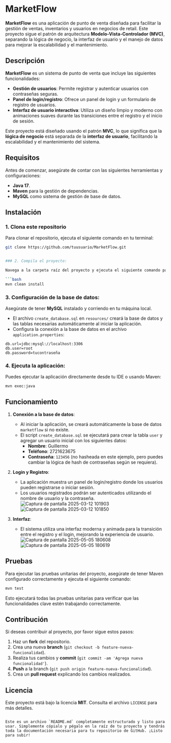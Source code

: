 # MarketFlow

**MarketFlow** es una aplicación de punto de venta diseñada para facilitar la gestión de ventas, inventarios y usuarios en negocios de retail. Este proyecto sigue el patrón de arquitectura **Modelo-Vista-Controlador (MVC)**, separando la lógica de negocio, la interfaz de usuario y el manejo de datos para mejorar la escalabilidad y el mantenimiento.

## Descripción

**MarketFlow** es un sistema de punto de venta que incluye las siguientes funcionalidades:

- **Gestión de usuarios**: Permite registrar y autenticar usuarios con contraseñas seguras.
- **Panel de login/registro**: Ofrece un panel de login y un formulario de registro de usuarios.
- **Interfaz de usuario interactiva**: Utiliza un diseño limpio y moderno con animaciones suaves durante las transiciones entre el registro y el inicio de sesión.

Este proyecto está diseñado usando el patrón **MVC**, lo que significa que la **lógica de negocio** está separada de la **interfaz de usuario**, facilitando la escalabilidad y el mantenimiento del sistema.

## Requisitos

Antes de comenzar, asegúrate de contar con las siguientes herramientas y configuraciones:

- **Java 17**.
- **Maven** para la gestión de dependencias.
- **MySQL** como sistema de gestión de base de datos.

## Instalación

### 1. Clona este repositorio

Para clonar el repositorio, ejecuta el siguiente comando en tu terminal:

```bash
git clone https://github.com/tuusuario/MarketFlow.git


### 2. Compila el proyecto:

Navega a la carpeta raíz del proyecto y ejecuta el siguiente comando para descargar las dependencias y compilar el proyecto:

```bash
mvn clean install
```

### 3. Configuración de la base de datos:

Asegúrate de tener **MySQL** instalado y corriendo en tu máquina local.

- El archivo `create_database.sql` en `resources/` creará la base de datos y las tablas necesarias automáticamente al iniciar la aplicación.
- Configura la conexión a la base de datos en el archivo `application.properties`:

```properties
db.url=jdbc:mysql://localhost:3306
db.user=root
db.password=tucontraseña
```

### 4. Ejecuta la aplicación:

Puedes ejecutar la aplicación directamente desde tu IDE o usando Maven:

```bash
mvn exec:java
```

## Funcionamiento

1. **Conexión a la base de datos**: 
   - Al iniciar la aplicación, se creará automáticamente la base de datos `marketflow` si no existe.
   - El script `create_database.sql` se ejecutará para crear la tabla `user` y agregar un usuario inicial con los siguientes datos:
     - **Nombre**: Guillermo
     - **Teléfono**: 2721623675
     - **Contraseña**: `123456` (no hasheada en este ejemplo, pero puedes cambiar la lógica de hash de contraseñas según se requiera).

2. **Login y Registro**: 
   - La aplicación muestra un panel de login/registro donde los usuarios pueden registrarse o iniciar sesión.
   - Los usuarios registrados podrán ser autenticados utilizando el nombre de usuario y la contraseña.
 ![Captura de pantalla 2025-03-12 101903](https://github.com/user-attachments/assets/a9e8b1e8-bdcc-4b29-bfc8-362a1be1d3bc)
![Captura de pantalla 2025-03-12 101850](https://github.com/user-attachments/assets/ae360e01-a875-4b04-a38a-00d45cf46aa8)


3. **Interfaz**: 
   - El sistema utiliza una interfaz moderna y animada para la transición entre el registro y el login, mejorando la experiencia de usuario.
     ![Captura de pantalla 2025-05-05 180608](https://github.com/user-attachments/assets/9feb604a-c4d7-4307-9e03-643e148b11af)
     ![Captura de pantalla 2025-05-05 180619](https://github.com/user-attachments/assets/73619f6a-1c68-44ec-83b6-950e75b565b5)


## Pruebas

Para ejecutar las pruebas unitarias del proyecto, asegúrate de tener Maven configurado correctamente y ejecuta el siguiente comando:

```bash
mvn test
```

Esto ejecutará todas las pruebas unitarias para verificar que las funcionalidades clave estén trabajando correctamente.

## Contribución

Si deseas contribuir al proyecto, por favor sigue estos pasos:

1. Haz un **fork** del repositorio.
2. Crea una nueva **branch** (`git checkout -b feature-nueva-funcionalidad`).
3. Realiza tus cambios y **commit** (`git commit -am 'Agrega nueva funcionalidad'`).
4. **Push** a la branch (`git push origin feature-nueva-funcionalidad`).
5. Crea un **pull request** explicando los cambios realizados.

## Licencia

Este proyecto está bajo la licencia **MIT**. Consulta el archivo `LICENSE` para más detalles.
```

Este es un archivo `README.md` completamente estructurado y listo para usar. Simplemente cópialo y pégalo en la raíz de tu proyecto y tendrás toda la documentación necesaria para tu repositorio de GitHub. ¡Listo para subir!
